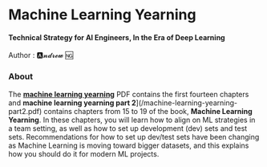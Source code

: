 # Machine Learning Yearning
#### Technical Strategy for AI Engineers, In the Era of Deep Learning

Author : 🅰️𝓷𝓭𝓻𝓮𝔀 🆖
### About

The [**machine learning yearning**](/machine-learning-yearning.pdf) PDF contains the first fourteen chapters  and **machine learning yearning part 2**](/machine-learning-yearning-part2.pdf) contains chapters from 15 to 19 of the book, **Machine Learning Yearning**. In these chapters, you will learn how to align on ML strategies in a team setting, as well as how to set up development (dev) sets and test sets. Recommendations for how to set up dev/test sets have been changing as Machine Learning is moving toward bigger datasets, and this explains how you should do it for modern ML projects. 
